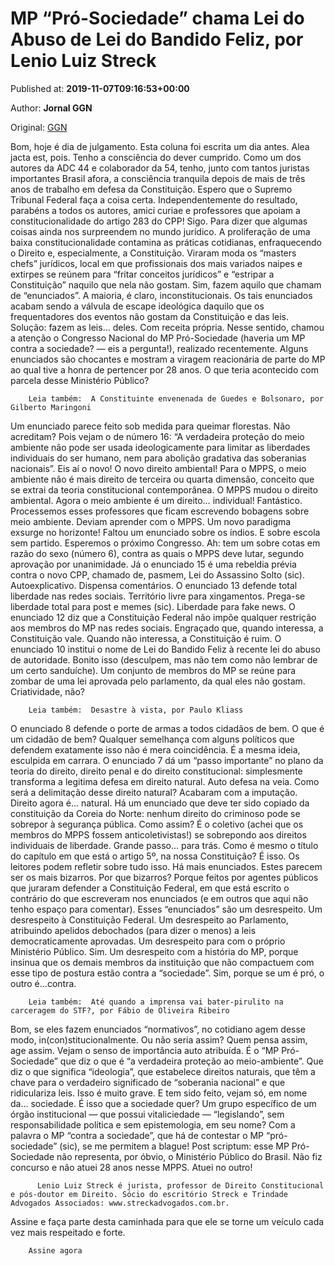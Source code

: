 
# MP “Pró-Sociedade” chama Lei do Abuso de Lei do Bandido Feliz, por Lenio Luiz Streck

Published at: **2019-11-07T09:16:53+00:00**

Author: **Jornal GGN**

Original: [GGN](https://jornalggn.com.br/artigos/mp-pro-sociedade-chama-lei-do-abuso-de-lei-do-bandido-feliz-por-lenio-luiz-streck/)

Bom, hoje é dia de julgamento. Esta coluna foi escrita um dia antes. Alea jacta est, pois. Tenho a consciência do dever cumprido. Como um dos autores da ADC 44 e colaborador da 54, tenho, junto com tantos juristas importantes Brasil afora, a consciência tranquila depois de mais de três anos de trabalho em defesa da Constituição. Espero que o Supremo Tribunal Federal faça a coisa certa. Independentemente do resultado, parabéns a todos os autores, amici curiae e professores que apoiam a constitucionalidade do artigo 283 do CPP!
Sigo. Para dizer que algumas coisas ainda nos surpreendem no mundo jurídico. A proliferação de uma baixa constitucionalidade contamina as práticas cotidianas, enfraquecendo o Direito e, especialmente, a Constituição.
Viraram moda os “masters chefs” jurídicos, local em que profissionais dos mais variados naipes e extirpes se reúnem para “fritar conceitos jurídicos” e “estripar a Constituição” naquilo que nela não gostam. Sim, fazem aquilo que chamam de “enunciados”. A maioria, é claro, inconstitucionais. Os tais enunciados acabam sendo a válvula de escape ideológica daquilo que os frequentadores dos eventos não gostam da Constituição e das leis. Solução: fazem as leis… deles. Com receita própria.
Nesse sentido, chamou a atenção o Congresso Nacional do MP Pró-Sociedade (haveria um MP contra a sociedade? — eis a pergunta!), realizado recentemente. Alguns enunciados são chocantes e mostram a viragem reacionária de parte do MP ao qual tive a honra de pertencer por 28 anos. O que teria acontecido com parcela desse Ministério Público?

        Leia também:  A Constituinte envenenada de Guedes e Bolsonaro, por Gilberto Maringoni
      
Um enunciado parece feito sob medida para queimar florestas. Não acreditam? Pois vejam o de número 16: “A verdadeira proteção do meio ambiente não pode ser usada ideologicamente para limitar as liberdades individuais do ser humano, nem para abolição gradativa das soberanias nacionais”. Eis aí o novo! O novo direito ambiental! Para o MPPS, o meio ambiente não é mais direito de terceira ou quarta dimensão, conceito que se extrai da teoria constitucional contemporânea. O MPPS mudou o direito ambiental. Agora o meio ambiente é um direito… individual! Fantástico. Processemos esses professores que ficam escrevendo bobagens sobre meio ambiente. Deviam aprender com o MPPS. Um novo paradigma exsurge no horizonte!
Faltou um enunciado sobre os índios. E sobre escola sem partido. Esperemos o próximo Congresso. Ah: tem um sobre cotas em razão do sexo (número 6), contra as quais o MPPS deve lutar, segundo aprovação por unanimidade.
Já o enunciado 15 é uma rebeldia prévia contra o novo CPP, chamado de, pasmem, Lei do Assassino Solto (sic). Autoexplicativo. Dispensa comentários.
O enunciado 13 defende total liberdade nas redes sociais. Território livre para xingamentos. Prega-se liberdade total para post e memes (sic). Liberdade para fake news.
O enunciado 12 diz que a Constituição Federal não impõe qualquer restrição aos membros do MP nas redes sociais. Engraçado que, quando interessa, a Constituição vale. Quando não interessa, a Constituição é ruim.
O enunciado 10 institui o nome de Lei do Bandido Feliz à recente lei do abuso de autoridade. Bonito isso (desculpem, mas não tem como não lembrar de um certo sanduíche). Um conjunto de membros do MP se reúne para zombar de uma lei aprovada pelo parlamento, da qual eles não gostam. Criatividade, não?

        Leia também:  Desastre à vista, por Paulo Kliass
      
O enunciado 8 defende o porte de armas a todos cidadãos de bem. O que é um cidadão de bem? Qualquer semelhança com alguns políticos que defendem exatamente isso não é mera coincidência. É a mesma ideia, esculpida em carrara.
O enunciado 7 dá um “passo importante” no plano da teoria do direito, direito penal e do direito constitucional: simplesmente transforma a legitima defesa em direito natural. Auto defesa na veia. Como será a delimitação desse direito natural? Acabaram com a imputação. Direito agora é… natural.
Há um enunciado que deve ter sido copiado da constituição da Coreia do Norte: nenhum direito do criminoso pode se sobrepor à segurança pública. Como assim? É o coletivo (achei que os membros do MPPS fossem anticoletivistas!) se sobrepondo aos direitos individuais de liberdade. Grande passo… para trás. Como é mesmo o título do capítulo em que está o artigo 5º, na nossa Constituição?
É isso. Os leitores podem refletir sobre tudo isso. Há mais enunciados. Estes parecem ser os mais bizarros. Por que bizarros? Porque feitos por agentes públicos que juraram defender a Constituição Federal, em que está escrito o contrário do que escreveram nos enunciados (e em outros que aqui não tenho espaço para comentar).
Esses “enunciados” são um desrespeito. Um desrespeito à Constituição Federal. Um desrespeito ao Parlamento, atribuindo apelidos debochados (para dizer o menos) a leis democraticamente aprovadas. Um desrespeito para com o próprio Ministério Público. Sim. Um desrespeito com a história do MP, porque insinua que os demais membros da instituição que não compactuem com esse tipo de postura estão contra a “sociedade”. Sim, porque se um é pró, o outro é…contra.

        Leia também:  Até quando a imprensa vai bater-pirulito na carceragem do STF?, por Fábio de Oliveira Ribeiro
      
Bom, se eles fazem enunciados “normativos”, no cotidiano agem desse modo, in(con)stitucionalmente. Ou não seria assim? Quem pensa assim, age assim.
Vejam o senso de importância auto atribuída. É o “MP Pró-Sociedade” que diz o que é “a verdadeira proteção ao meio-ambiente”. Que diz o que significa “ideologia”, que estabelece direitos naturais, que têm a chave para o verdadeiro significado de “soberania nacional” e que ridiculariza leis.
Isso é muito grave. E tem sido feito, vejam só, em nome da… sociedade. É isso que a sociedade quer? Um grupo específico de um órgão institucional — que possui vitaliciedade — “legislando”, sem responsabilidade política e sem epistemologia, em seu nome?
Com a palavra o MP “contra a sociedade”, que há de contestar o MP “pró-sociedade” (sic), se me permitem a blague!
Post scriptum: esse MP Pró-Sociedade não representa, por óbvio, o Ministério Público do Brasil. Não fiz concurso e não atuei 28 anos nesse MPPS. Atuei no outro!

        
          Lenio Luiz Streck é jurista, professor de Direito Constitucional e pós-doutor em Direito. Sócio do escritório Streck e Trindade Advogados Associados: www.streckadvogados.com.br.
        
      
Assine e faça parte desta caminhada para que ele se torne um veículo cada vez mais respeitado e forte.

        Assine agora
      
